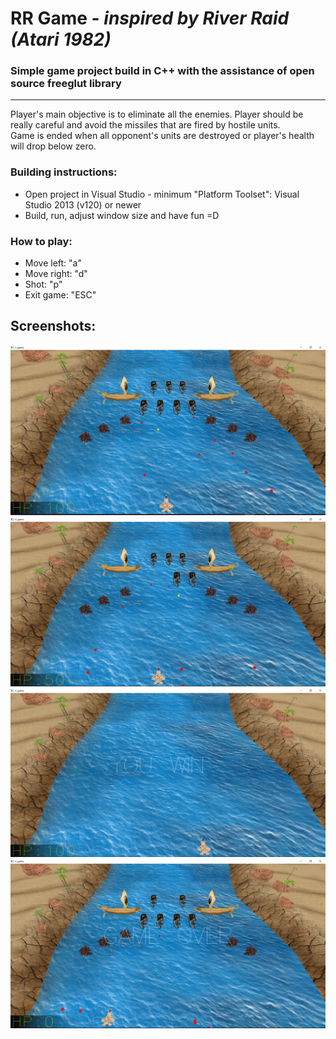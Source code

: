 # **RR Game** - _inspired by River Raid (Atari 1982)_

### Simple game project build in C++ with the assistance of open source **freeglut** library

---

Player's main objective is to eliminate all the enemies. Player should be really careful and avoid the missiles that are fired by hostile units.
<br /> Game is ended when all opponent's units are destroyed or player's health will drop below zero.

### Building instructions:

- Open project in Visual Studio - minimum "Platform Toolset": Visual Studio 2013 (v120) or newer
- Build, run, adjust window size and have fun =D

### How to play:

- Move left: "a"
- Move right: "d"
- Shot: "p"
- Exit game: "ESC"

## Screenshots:

![](https://raw.githubusercontent.com/msochan/RR-game/assets/screenshot1.png)
![](https://raw.githubusercontent.com/msochan/RR-game/assets/screenshot2.png)
![](https://raw.githubusercontent.com/msochan/RR-game/assets/screenshot3.png)
![](https://raw.githubusercontent.com/msochan/RR-game/assets/screenshot4.png)
